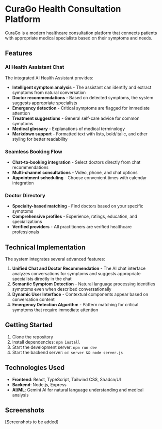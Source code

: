 # CuraGo Health Consultation Platform

CuraGo is a modern healthcare consultation platform that connects patients with appropriate medical specialists based on their symptoms and needs.

## Features

### AI Health Assistant Chat

The integrated AI Health Assistant provides:

- **Intelligent symptom analysis** - The assistant can identify and extract symptoms from natural conversation
- **Doctor recommendations** - Based on detected symptoms, the system suggests appropriate specialists
- **Emergency detection** - Critical symptoms are flagged for immediate attention
- **Treatment suggestions** - General self-care advice for common symptoms
- **Medical glossary** - Explanations of medical terminology
- **Markdown support** - Formatted text with lists, bold/italic, and other styling for better readability

### Seamless Booking Flow

- **Chat-to-booking integration** - Select doctors directly from chat recommendations
- **Multi-channel consultations** - Video, phone, and chat options
- **Appointment scheduling** - Choose convenient times with calendar integration

### Doctor Directory

- **Specialty-based matching** - Find doctors based on your specific symptoms
- **Comprehensive profiles** - Experience, ratings, education, and specializations
- **Verified providers** - All practitioners are verified healthcare professionals

## Technical Implementation

The system integrates several advanced features:

1. **Unified Chat and Doctor Recommendation** - The AI chat interface analyzes conversations for symptoms and suggests appropriate specialists directly in the chat
2. **Semantic Symptom Detection** - Natural language processing identifies symptoms even when described conversationally
3. **Dynamic User Interface** - Contextual components appear based on conversation content
4. **Emergency Detection Algorithm** - Pattern matching for critical symptoms that require immediate attention

## Getting Started

1. Clone the repository
2. Install dependencies: `npm install`
3. Start the development server: `npm run dev`
4. Start the backend server: `cd server && node server.js`

## Technologies Used

- **Frontend**: React, TypeScript, Tailwind CSS, Shadcn/UI
- **Backend**: Node.js, Express
- **AI/ML**: Gemini AI for natural language understanding and medical analysis

## Screenshots

[Screenshots to be added]
